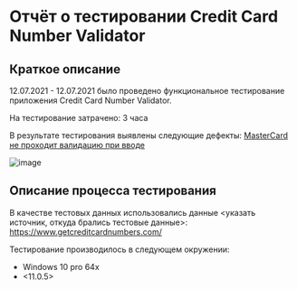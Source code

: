 # Отчёт о тестировании Credit Card Number Validator

## Краткое описание

12.07.2021 - 12.07.2021 было проведено функциональное тестирование приложения Credit Card Number Validator.

На тестирование затрачено: 3 часа

В результате тестирования выявлены следующие дефекты:
[MasterCard не проходит валидацию при вводе](https://github.com/AlexeyPotapenko/HW-1.1java/issues/1#issue-942278782
)

![image](https://user-images.githubusercontent.com/83823418/126171975-9054407a-72c5-4143-84bc-5ecebb56175a.png)

## Описание процесса тестирования

В качестве тестовых данных использовались данные <указать источник, откуда брались тестовые данные>:
https://www.getcreditcardnumbers.com/

Тестирование производилось в следующем окружении:
* Windows 10 pro 64x
* <11.0.5>
